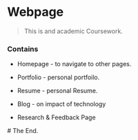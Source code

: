# Webpage 
>This is and academic Coursework.
### Contains
+ Homepage - to navigate to other pages.

+ Portfolio - personal portfoilo.

+ Resume - personal Resume.

+ Blog - on impact of technology

+ Research & Feedback Page

\# The End.
